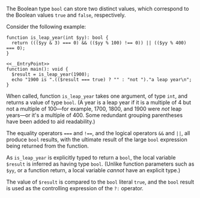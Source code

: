 The Boolean type `bool` can store two distinct values, which correspond to the Boolean values `true` and `false`, respectively.

Consider the following example:

```Hack
function is_leap_year(int $yy): bool {
  return ((($yy & 3) === 0) && (($yy % 100) !== 0)) || (($yy % 400) === 0);
}

<<__EntryPoint>>
function main(): void {
  $result = is_leap_year(1900);
  echo "1900 is ".(($result === true) ? "" : "not ")."a leap year\n";
}
```

When called, function `is_leap_year` takes one argument, of type `int`, and returns a value of type `bool`. (A year is a leap year if
it is a multiple of 4 but not a multiple of 100&mdash;for example, 1700, 1800, and 1900 were *not* leap years&mdash;or it's a multiple of 400.
Some redundant grouping parentheses have been added to aid readability.)

The equality operators `===` and `!==`, and the logical operators `&&` and `||`, all produce `bool` results, with the ultimate result of the
large `bool` expression being returned from the function.

As `is_leap_year` is explicitly typed to return a `bool`, the local variable `$result` is inferred as having type `bool`. (Unlike function
parameters such as `$yy`, or a function return, a local variable *cannot* have an explicit type.)

The value of `$result` is compared to the `bool` literal `true`, and the `bool` result is used as the controlling expression of the `?:` operator.

